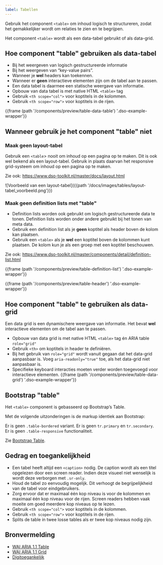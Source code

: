 ```yaml
---
label: Tabellen
---
```

Gebruik het component ```<table>``` om inhoud logisch te structureren, zodat het gemakkelijker wordt om relaties te zien en te begrijpen. 

Het component ```<table>``` wordt als een data-tabel gebruikt of als data-grid.


## Hoe component "table" gebruiken als data-tabel
- Bij het weergeven van logisch gestructureerde informatie
- Bij het weergeven van “key-value pairs”.
- Wanneer je **wel** headers kan toekennen.
- Wanneer er **geen** interactieve elementen zijn om de tabel aan te passen.
- Een data tabel is daarmee een statische weergave van informatie. 
- Opbouw van data tabel is met native HTML ```<table>``` tag
- Gebruik ```<th scope="col">``` voor koptitels in de kolommen.
- Gebruik ```<th scope="row">``` voor koptitels in de rijen.

{{frame (path '/components/preview/table-data-table') '.dso-example-wrapper'}}


## Wanneer gebruik je het component "table" niet

### Maak geen layout-tabel
Gebruik een ```<table```> nooit om inhoud op een pagina op te maken. Dit is ook wel bekend als een layout-tabel. Gebruik in plaats daarvan het responsive grid-systeem om inhoud op een pagina op te maken. 

Zie ook: https://www.dso-toolkit.nl/master/docs/layout.html

![Voorbeeld van een layout-tabel]({{path '/docs/images/tables/layout-tabel_voorbeeld.png'}})


### Maak geen definition lists met "table"
- Definition lists worden ook gebruikt om logisch gestructureerde data te tonen. Definition lists worden onder andere gebruikt bij het tonen van meta data.
- Gebruik een definition list als je **geen** koptitel als header boven de kolom kan plaatsen.
- Gebruik een  ```<table>``` als je **wel** een koptitel boven de kolommen kunt plaatsen. De kolom kun je als een groep met een koptitel beschouwen. 

Zie ook: https://www.dso-toolkit.nl/master/components/detail/definition-list.html

{{frame (path '/components/preview/table-definition-list') '.dso-example-wrapper'}}

{{frame (path '/components/preview/table-header') '.dso-example-wrapper'}}


## Hoe component "table" te gebruiken als data-grid
Een data grid is een dynamischere weergave van informatie.
Het bevat **wel** interactieve elementen om de tabel aan te passen.

- Opbouw van data grid is met native HTML ```<table>``` tag én ARIA table ```role="grid"```
- Gebruik ```<th>``` om koptitels in header te definiëren.
- Bij het gebruik van ```role="grid"``` wordt vanuit gegaan dat het data-grid aanpasbaar is. Voeg ```aria-readonly="true"``` toe, als het data-grid niet aanpasbaar is. 
- Specifieke keyboard interacties moeten verder worden toegevoegd voor interactieve elementen.
{{frame (path '/components/preview/table-data-grid') '.dso-example-wrapper'}}


## Bootstrap "table" 
Het ```<table>``` component is gebasseerd op Bootstrap’s Table.

Met de volgende uitzonderingen is de markup identiek aan Bootstrap:

Er is geen ```.table-bordered``` variant.
Er is geen ```tr.primary``` en ```tr.secondary```.
Er is geen ```.table-responsive``` functionaliteit.

Zie [Bootstrap Table](https://getbootstrap.com/docs/3.3/css/#tables).


## Gedrag en toegankelijkheid
- Een tabel heeft altijd een ```<caption>``` nodig. De caption wordt als een titel opgelezen door een screen reader. Indien deze visueel niet wenselijk is wordt deze verborgen met ```.sr-only```.
- Houd de tabel zo eenvoudig mogelijk. Dit verhoogt de begrijpelijkheid van de tabel voor eindgebruikers. 
- Zorg ervoor dat er maximaal één kop niveau is voor de kolommen en maximaal één kop niveau voor de rijen. Screen readers hebben vaak moeite om goed meerdere kop niveaus op te lezen.
- Gebruik ```<th scope="col">``` voor koptitels in de kolommen.
- Gebruik ```<th scope="row">``` voor koptitels in de rijen.
- Splits de table in twee losse tables als er twee kop niveaus nodig zijn.


## Bronvermelding
- [WAI ARIA 1.1 Table](https://w3c.github.io/aria-practices/#table)
- [WAI ARIA 1.1 Grid](https://w3c.github.io/aria-practices/#grid)
- [Digitoegankelijk](https://www.digitoegankelijk.nl)